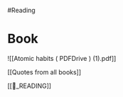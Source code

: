 
#Reading 
# Book
![[Atomic habits ( PDFDrive ) (1).pdf]]








[[Quotes from all books]] 

[[📖_READING]]